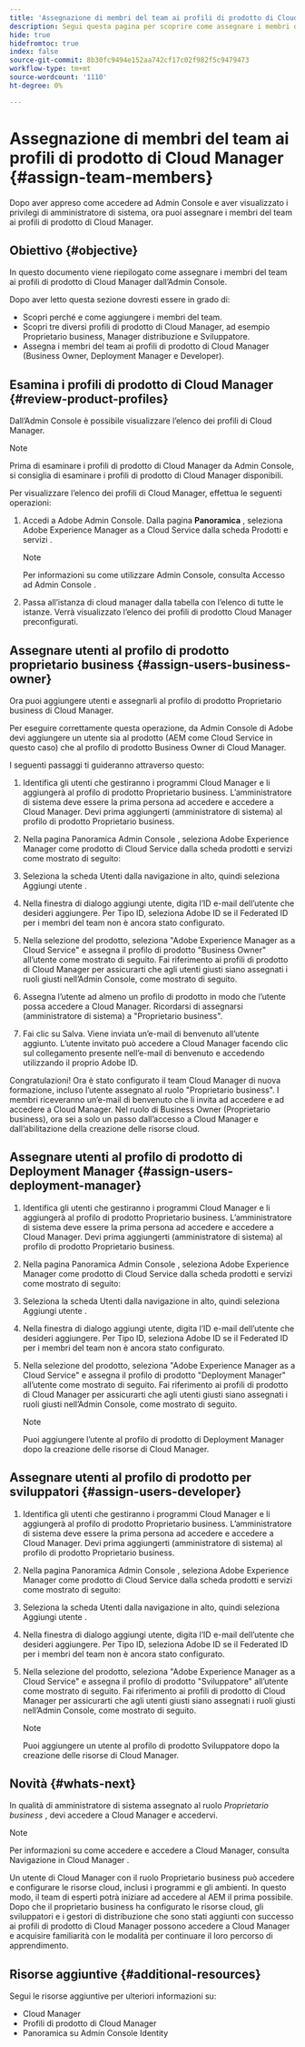 ```yaml
---
title: 'Assegnazione di membri del team ai profili di prodotto di Cloud Manager '
description: Segui questa pagina per scoprire come assegnare i membri del team ai profili di prodotto di Cloud Manager
hide: true
hidefromtoc: true
index: false
source-git-commit: 8b30fc9494e152aa742cf17c02f982f5c9479473
workflow-type: tm+mt
source-wordcount: '1110'
ht-degree: 0%

---
```



# Assegnazione di membri del team ai profili di prodotto di Cloud Manager {#assign-team-members}

Dopo aver appreso come accedere ad Admin Console e aver visualizzato i privilegi di amministratore di sistema, ora puoi assegnare i membri del team ai profili di prodotto di Cloud Manager.

## Obiettivo {#objective}

In questo documento viene riepilogato come assegnare i membri del team ai profili di prodotto di Cloud Manager dall’Admin Console.

Dopo aver letto questa sezione dovresti essere in grado di:

* Scopri perché e come aggiungere i membri del team.
* Scopri tre diversi profili di prodotto di Cloud Manager, ad esempio Proprietario business, Manager distribuzione e Sviluppatore.
* Assegna i membri del team ai profili di prodotto di Cloud Manager (Business Owner, Deployment Manager e Developer).

## Esamina i profili di prodotto di Cloud Manager {#review-product-profiles}

Dall’Admin Console è possibile visualizzare l’elenco dei profili di Cloud Manager.

>[!NOTE]
>Prima di esaminare i profili di prodotto di Cloud Manager da Admin Console, si consiglia di esaminare i profili di prodotto di Cloud Manager disponibili.

Per visualizzare l’elenco dei profili di Cloud Manager, effettua le seguenti operazioni:

1. Accedi a Adobe Admin Console. Dalla pagina **Panoramica** , seleziona Adobe Experience Manager as a Cloud Service dalla scheda Prodotti e servizi .

   >[!NOTE]
   >Per informazioni su come utilizzare Admin Console, consulta Accesso ad Admin Console .


1. Passa all’istanza di cloud manager dalla tabella con l’elenco di tutte le istanze. Verrà visualizzato l’elenco dei profili di prodotto Cloud Manager preconfigurati.


## Assegnare utenti al profilo di prodotto proprietario business {#assign-users-business-owner}

Ora puoi aggiungere utenti e assegnarli al profilo di prodotto Proprietario business di Cloud Manager.

Per eseguire correttamente questa operazione, da Admin Console di Adobe devi aggiungere un utente sia al prodotto (AEM come Cloud Service in questo caso) che al profilo di prodotto Business Owner di Cloud Manager.

I seguenti passaggi ti guideranno attraverso questo:

1. Identifica gli utenti che gestiranno i programmi Cloud Manager e li aggiungerà al profilo di prodotto Proprietario business. L’amministratore di sistema deve essere la prima persona ad accedere e accedere a Cloud Manager. Devi prima aggiungerti (amministratore di sistema) al profilo di prodotto Proprietario business.

1. Nella pagina Panoramica Admin Console , seleziona Adobe Experience Manager come prodotto di Cloud Service dalla scheda prodotti e servizi come mostrato di seguito:

1. Seleziona la scheda Utenti dalla navigazione in alto, quindi seleziona Aggiungi utente .

1. Nella finestra di dialogo aggiungi utente, digita l’ID e-mail dell’utente che desideri aggiungere. Per Tipo ID, seleziona Adobe ID se il Federated ID per i membri del team non è ancora stato configurato.

1. Nella selezione del prodotto, seleziona &quot;Adobe Experience Manager as a Cloud Service&quot; e assegna il profilo di prodotto &quot;Business Owner&quot; all’utente come mostrato di seguito. Fai riferimento ai profili di prodotto di Cloud Manager per assicurarti che agli utenti giusti siano assegnati i ruoli giusti nell’Admin Console, come mostrato di seguito.

1. Assegna l’utente ad almeno un profilo di prodotto in modo che l’utente possa accedere a Cloud Manager. Ricordarsi di assegnarsi (amministratore di sistema) a &quot;Proprietario business&quot;.

1. Fai clic su Salva. Viene inviata un’e-mail di benvenuto all’utente aggiunto. L’utente invitato può accedere a Cloud Manager facendo clic sul collegamento presente nell’e-mail di benvenuto e accedendo utilizzando il proprio Adobe ID.

Congratulazioni! Ora è stato configurato il team Cloud Manager di nuova formazione, incluso l’utente assegnato al ruolo &quot;Proprietario business&quot;. I membri riceveranno un’e-mail di benvenuto che li invita ad accedere e ad accedere a Cloud Manager. Nel ruolo di Business Owner (Proprietario business), ora sei a solo un passo dall’accesso a Cloud Manager e dall’abilitazione della creazione delle risorse cloud.

## Assegnare utenti al profilo di prodotto di Deployment Manager {#assign-users-deployment-manager}

1. Identifica gli utenti che gestiranno i programmi Cloud Manager e li aggiungerà al profilo di prodotto Proprietario business. L’amministratore di sistema deve essere la prima persona ad accedere e accedere a Cloud Manager. Devi prima aggiungerti (amministratore di sistema) al profilo di prodotto Proprietario business.

1. Nella pagina Panoramica Admin Console , seleziona Adobe Experience Manager come prodotto di Cloud Service dalla scheda prodotti e servizi come mostrato di seguito:

1. Seleziona la scheda Utenti dalla navigazione in alto, quindi seleziona Aggiungi utente .

1. Nella finestra di dialogo aggiungi utente, digita l’ID e-mail dell’utente che desideri aggiungere. Per Tipo ID, seleziona Adobe ID se il Federated ID per i membri del team non è ancora stato configurato.

1. Nella selezione del prodotto, seleziona &quot;Adobe Experience Manager as a Cloud Service&quot; e assegna il profilo di prodotto &quot;Deployment Manager&quot; all’utente come mostrato di seguito. Fai riferimento ai profili di prodotto di Cloud Manager per assicurarti che agli utenti giusti siano assegnati i ruoli giusti nell’Admin Console, come mostrato di seguito.

   >[!NOTE]
   >Puoi aggiungere l’utente al profilo di prodotto di Deployment Manager dopo la creazione delle risorse di Cloud Manager.

## Assegnare utenti al profilo di prodotto per sviluppatori {#assign-users-developer}

1. Identifica gli utenti che gestiranno i programmi Cloud Manager e li aggiungerà al profilo di prodotto Proprietario business. L’amministratore di sistema deve essere la prima persona ad accedere e accedere a Cloud Manager. Devi prima aggiungerti (amministratore di sistema) al profilo di prodotto Proprietario business.

1. Nella pagina Panoramica Admin Console , seleziona Adobe Experience Manager come prodotto di Cloud Service dalla scheda prodotti e servizi come mostrato di seguito:

1. Seleziona la scheda Utenti dalla navigazione in alto, quindi seleziona Aggiungi utente .

1. Nella finestra di dialogo aggiungi utente, digita l’ID e-mail dell’utente che desideri aggiungere. Per Tipo ID, seleziona Adobe ID se il Federated ID per i membri del team non è ancora stato configurato.

1. Nella selezione del prodotto, seleziona &quot;Adobe Experience Manager as a Cloud Service&quot; e assegna il profilo di prodotto &quot;Sviluppatore&quot; all’utente come mostrato di seguito. Fai riferimento ai profili di prodotto di Cloud Manager per assicurarti che agli utenti giusti siano assegnati i ruoli giusti nell’Admin Console, come mostrato di seguito.

   >[!NOTE]
   >Puoi aggiungere un utente al profilo di prodotto Sviluppatore dopo la creazione delle risorse di Cloud Manager.

## Novità {#whats-next}

In qualità di amministratore di sistema assegnato al ruolo *Proprietario business* , devi accedere a Cloud Manager e accedervi.
>[!NOTE]
>Per informazioni su come accedere e accedere a Cloud Manager, consulta Navigazione in Cloud Manager .

Un utente di Cloud Manager con il ruolo Proprietario business può accedere e configurare le risorse cloud, inclusi i programmi e gli ambienti. In questo modo, il team di esperti potrà iniziare ad accedere al AEM il prima possibile.
Dopo che il proprietario business ha configurato le risorse cloud, gli sviluppatori e i gestori di distribuzione che sono stati aggiunti con successo ai profili di prodotto di Cloud Manager possono accedere a Cloud Manager e acquisire familiarità con le modalità per continuare il loro percorso di apprendimento.

## Risorse aggiuntive {#additional-resources}

Segui le risorse aggiuntive per ulteriori informazioni su:

* Cloud Manager
* Profili di prodotto di Cloud Manager
* Panoramica su Admin Console Identity
